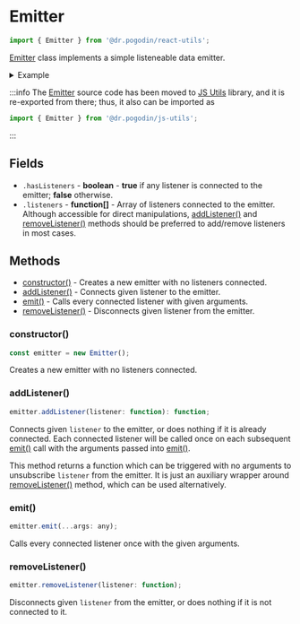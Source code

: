 # Emitter
```jsx
import { Emitter } from '@dr.pogodin/react-utils';
```
[Emitter] class implements a simple listeneable data emitter.

<details>
<summary>Example</summary>

```jsx
const emitter = new Emitter();
const unsubscribe = emitter.addListener(console.log);
emitter.emit('Hello World!'); // Console output: Hello World!
unsubscribe(); // Disconnects the listener from the emitter.
emitter.emit('Are you listening?'); // Console outputs nothing.
```
</details>

:::info
The [Emitter] source code has been moved to [JS Utils] library, and it is
re-exported from there; thus, it also can be imported as
```js
import { Emitter } from '@dr.pogodin/js-utils';
```
:::

## Fields
- `.hasListeners` - **boolean** - **true** if any listener is connected
  to the emitter; **false** otherwise.
- `.listeners` - **function[]** - Array of listeners connected to the emitter.
  Although accessible for direct manipulations, [addListener()] and
  [removeListener()] methods should be preferred to add/remove listeners
  in most cases.

## Methods
- [constructor()] - Creates a new emitter with no listeners connected.
- [addListener()] - Connects given listener to the emitter.
- [emit()] - Calls every connected listener with given arguments.
- [removeListener()] - Disconnects given listener from the emitter.

### constructor()
```jsx
const emitter = new Emitter();
```
Creates a new emitter with no listeners connected.

### addListener()
```jsx
emitter.addListener(listener: function): function;
```
Connects given `listener` to the emitter, or does nothing if it is already
connected. Each connected listener will be called once on each subsequent
[emit()] call with the arguments passed into [emit()].

This method returns a function which can be triggered with no arguments to
unsubscribe `listener` from the emitter. It is just an auxiliary wrapper around
[removeListener()] method, which can be used alternatively.

### emit()
```jsx
emitter.emit(...args: any);
```
Calls every connected listener once with the given arguments.

### removeListener()
```jsx
emitter.removeListener(listener: function);
```
Disconnects given `listener` from the emitter, or does nothing if it is not
connected to it.

[JS Utils]: https://www.npmjs.com/package/@dr.pogodin/js-utils
[Emitter]: /docs/api/classes/Emitter
[addListener()]: #addlistener
[constructor()]: #constructor
[emit()]: #emit
[removeListener()]: #removelistener
